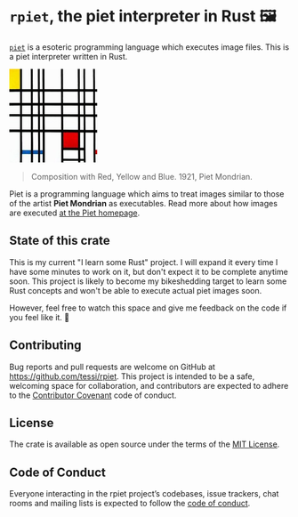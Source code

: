 # `rpiet`, the piet interpreter in Rust 🖼

[`piet`](http://www.dangermouse.net/esoteric/piet.html) is a esoteric programming language which executes image files.
This is a piet interpreter written in Rust.

![Composition with Red, Yellow and Blue. 1921, Piet Mondrian.](./doc/mondrian.jpg)
> Composition with Red, Yellow and Blue. 1921, Piet Mondrian.

Piet is a programming language which aims to treat images similar to those of the artist **Piet Mondrian** as executables.
Read more about how images are executed [at the Piet homepage](http://www.dangermouse.net/esoteric/piet.html).

## State of this crate

This is my current "I learn some Rust" project.
I will expand it every time I have some minutes to work on it, but don't expect it to be complete anytime soon.
This project is likely to become my bikeshedding target to learn some Rust concepts and won't be able to execute actual piet images soon.

However, feel free to watch this space and give me feedback on the code if you feel like it. 🌻

## Contributing

Bug reports and pull requests are welcome on GitHub at https://github.com/tessi/rpiet. This project is intended to be a safe, welcoming space for collaboration, and contributors are expected to adhere to the [Contributor Covenant](http://contributor-covenant.org) code of conduct.

## License

The crate is available as open source under the terms of the [MIT License](https://opensource.org/licenses/MIT).

## Code of Conduct

Everyone interacting in the rpiet project’s codebases, issue trackers, chat rooms and mailing lists is expected to follow the [code of conduct](https://github.com/tessi/rpiet/blob/master/CODE_OF_CONDUCT.md).